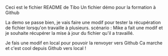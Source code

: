 Ceci est le fichier README de Tibo
Un fichier démo pour la formation à Github

La demo se passe bien, je vais faire une modif pour tester la récupération de fichier lorsqu'on travaille à plusieurs. 
scénario : Mike a fait une modif et je souhaite récupérer la mise à jour du fichier qu'il a travaillé.

Je fais une modif en local pour pouvoir la renvoyer vers Github
Ca marche et c'est cool depuis Github vers local !

